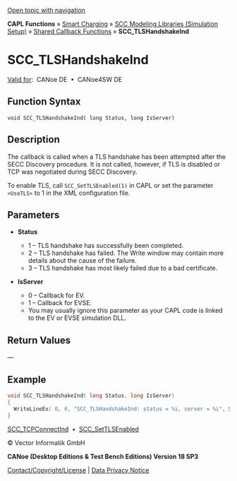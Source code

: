 [Open topic with navigation](../../../../../CANoeDEFamily.htm#Topics/CAPLFunctions/SmartCharging/Callbacks/CAPLfunctionSCCTLSHandshakeInd.md)

**CAPL Functions** » [Smart Charging](../CAPLFunctionsSmartChargingOverview.md) » [SCC Modeling Libraries (Simulation Setup)](../CAPLFunctionsSmartChargingOverview.md#BMNodeayerDLL) » [Shared Callback Functions](../CAPLFunctionsSmartChargingOverview.md#Callback) » **SCC_TLSHandshakeInd**

# SCC_TLSHandshakeInd

[Valid for](../../../Shared/FeatureAvailability.md):  CANoe DE  •  CANoe4SW DE

## Function Syntax

```plaintext
void SCC_TLSHandshakeInd( long Status, long IsServer)
```

## Description

The callback is called when a TLS handshake has been attempted after the SECC Discovery procedure. It is not called, however, if TLS is disabled or TCP was negotiated during SECC Discovery.

To enable TLS, call `SCC_SetTLSEnabled(1)` in CAPL or set the parameter `<UseTLS>` to 1 in the XML configuration file.

## Parameters

- **Status**
  - 1 – TLS handshake has successfully been completed.
  - 2 – TLS handshake has failed. The Write window may contain more details about the cause of the failure.
  - 3 – TLS handshake has most likely failed due to a bad certificate.

- **IsServer**
  - 0 – Callback for EV.
  - 1 – Callback for EVSE.
  - You may usually ignore this parameter as your CAPL code is linked to the EV or EVSE simulation DLL.

## Return Values

—

## Example

```c
void SCC_TLSHandshakeInd( long Status, long IsServer)
{
  WriteLineEx( 0, 0, "SCC_TLSHandshakeInd: status = %i, server = %i", Status, IsServer);
}
```

[SCC_TCPConnectInd](CAPLfunctionSCCTCPConnectInd.md)  •  [SCC_SetTLSEnabled](../Functions/CAPLfunctionSCCSetTLSEnabled.md)

© Vector Informatik GmbH

**CANoe (Desktop Editions & Test Bench Editions) Version 18 SP3**

[Contact/Copyright/License](../../../Shared/ContactCopyrightLicense.md) | [Data Privacy Notice](https://www.vector.com/int/en/company/get-info/privacy-policy/)